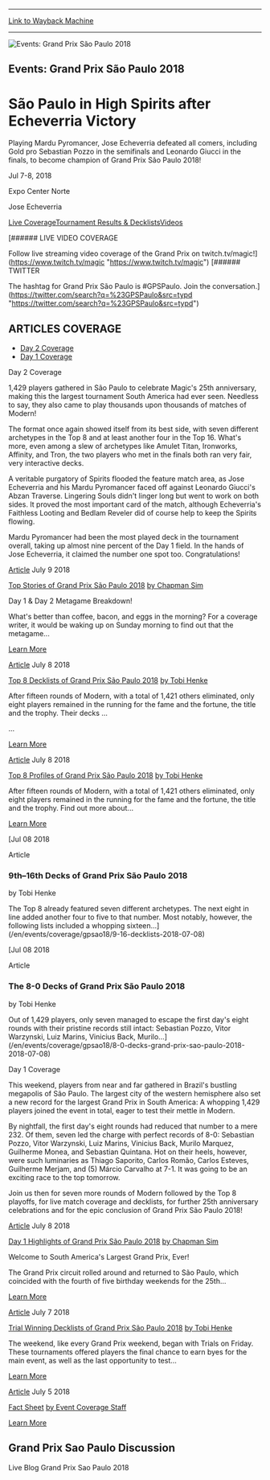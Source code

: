 
---
[Link to Wayback Machine](https://web.archive.org/web/20190409224621/https://magic.wizards.com/en/events/coverage/gpsao18)

[_metadata_:generator]:- "Drupal 7 (http://drupal.org)"
[_metadata_:node]:- "1315901"
[_metadata_:source]:- "div-block-system-main"
[_metadata_:title]:- "Grand Prix São Paulo 2018"
[_metadata_:wayback_capture_timestamp]:- "2019-04-09 22:46:21"
[_metadata_:wayback_raw_url]:- "https://web.archive.org/web/20190409224621id_/https://magic.wizards.com/en/events/coverage/gpsao18"
[_metadata_:wayback_url]:- "https://magic.wizards.com/en/events/coverage/gpsao18"
---










![Events: Grand Prix São Paulo 2018](https://media.magic.wizards.com/gpsao18_trophy.jpg)




Events: Grand Prix São Paulo 2018
---------------------------------


São Paulo in High Spirits after Echeverria Victory
==================================================




Playing Mardu Pyromancer, Jose Echeverria defeated all comers, including Gold pro Sebastian Pozzo in the semifinals and Leonardo Giucci in the finals, to become champion of Grand Prix São Paulo 2018!






Jul 7-8, 2018


Expo Center Norte



Jose Echeverria













[Live Coverage](/en/events/coverage/gpsao18)[Tournament Results & Decklists](/en/events/coverage/gpsao18/tournament-results)[Videos](/en/events/coverage/gpsao18/videos) 






[###### LIVE VIDEO COVERAGE


Follow live streaming video coverage of the Grand Prix on twitch.tv/magic!](https://www.twitch.tv/magic "https://www.twitch.tv/magic")
[###### TWITTER


The hashtag for Grand Prix São Paulo is #GPSPaulo. Join the conversation.](https://twitter.com/search?q=%23GPSPaulo&src=typd "https://twitter.com/search?q=%23GPSPaulo&src=typd")



ARTICLES COVERAGE
-----------------




* [Day 2 Coverage](#tabs-0)
* [Day 1 Coverage](#tabs-1)


Day 2 Coverage



1,429 players gathered in São Paulo to celebrate Magic's 25th anniversary, making this the largest tournament South America had ever seen. Needless to say, they also came to play thousands upon thousands of matches of Modern!


The format once again showed itself from its best side, with seven different archetypes in the Top 8 and at least another four in the Top 16. What's more, even among a slew of archetypes like Amulet Titan, Ironworks, Affinity, and Tron, the two players who met in the finals both ran very fair, very interactive decks.


A veritable purgatory of Spirits flooded the feature match area, as Jose Echeverria and his Mardu Pyromancer faced off against Leonardo Giucci's Abzan Traverse. Lingering Souls didn't linger long but went to work on both sides. It proved the most important card of the match, although Echeverria's Faithless Looting and Bedlam Reveler did of course help to keep the Spirits flowing.


Mardu Pyromancer had been the most played deck in the tournament overall, taking up almost nine percent of the Day 1 field. In the hands of Jose Echeverria, it claimed the number one spot too. Congratulations!








[Article](/en/events/coverage/gpsao18/top-stories-2018-07-08)
 July 9 2018 


[Top Stories of Grand Prix São Paulo 2018](/en/events/coverage/gpsao18/top-stories-2018-07-08)
[by Chapman Sim](/en/events/coverage/gpsao18/top-stories-2018-07-08)



Day 1 & Day 2 Metagame Breakdown!

What's better than coffee, bacon, and eggs in the morning? For a coverage writer, it would be waking up on Sunday morning to find out that the metagame...


[Learn More](/en/events/coverage/gpsao18/top-stories-2018-07-08)










[Article](/en/events/coverage/gpsao18/top-8-decklists-2018-07-08)
 July 8 2018 


[Top 8 Decklists of Grand Prix São Paulo 2018](/en/events/coverage/gpsao18/top-8-decklists-2018-07-08)
[by Tobi Henke](/en/events/coverage/gpsao18/top-8-decklists-2018-07-08)

After fifteen rounds of Modern, with a total of 1,421 others eliminated, only eight players remained in the running for the fame and the fortune, the title and the trophy. Their decks …



 ...


[Learn More](/en/events/coverage/gpsao18/top-8-decklists-2018-07-08)










[Article](/en/events/coverage/gpsao18/top-8-profiles-2018-07-08)
 July 8 2018 


[Top 8 Profiles of Grand Prix São Paulo 2018](/en/events/coverage/gpsao18/top-8-profiles-2018-07-08)
[by Tobi Henke](/en/events/coverage/gpsao18/top-8-profiles-2018-07-08)

After fifteen rounds of Modern, with a total of 1,421 others eliminated, only eight players remained in the running for the fame and the fortune, the title and the trophy. Find out more about...


[Learn More](/en/events/coverage/gpsao18/top-8-profiles-2018-07-08)










[Jul
08
2018




Article



### 9th–16th Decks of Grand Prix São Paulo 2018


by Tobi Henke




 The Top 8 already featured seven different archetypes. The next eight in line added another four to five to that number. Most notably, however, the following lists included a whopping sixteen...](/en/events/coverage/gpsao18/9-16-decklists-2018-07-08)


[Jul
08
2018




Article



### The 8-0 Decks of Grand Prix São Paulo 2018


by Tobi Henke




 Out of 1,429 players, only seven managed to escape the first day's eight rounds with their pristine records still intact: Sebastian Pozzo, Vitor Warzynski, Luiz Marins, Vinicius Back, Murilo...](/en/events/coverage/gpsao18/8-0-decks-grand-prix-sao-paulo-2018-2018-07-08)





Day 1 Coverage



This weekend, players from near and far gathered in Brazil's bustling megapolis of São Paulo. The largest city of the western hemisphere also set a new record for the largest Grand Prix in South America: A whopping 1,429 players joined the event in total, eager to test their mettle in Modern.


By nightfall, the first day's eight rounds had reduced that number to a mere 232. Of them, seven led the charge with perfect records of 8-0: Sebastian Pozzo, Vitor Warzynski, Luiz Marins, Vinicius Back, Murilo Marquez, Guilherme Monea, and Sebastian Quintana. Hot on their heels, however, were such luminaries as Thiago Saporito, Carlos Romão, Carlos Esteves, Guilherme Merjam, and (5) Márcio Carvalho at 7-1. It was going to be an exciting race to the top tomorrow.


Join us then for seven more rounds of Modern followed by the Top 8 playoffs, for live match coverage and decklists, for further 25th anniversary celebrations and for the epic conclusion of Grand Prix São Paulo 2018!








[Article](/en/events/coverage/gpsao18/day-1-highlights-2018-07-07)
 July 8 2018 


[Day 1 Highlights of Grand Prix São Paulo 2018](/en/events/coverage/gpsao18/day-1-highlights-2018-07-07)
[by Chapman Sim](/en/events/coverage/gpsao18/day-1-highlights-2018-07-07)



Welcome to South America's Largest Grand Prix, Ever!

The Grand Prix circuit rolled around and returned to São Paulo, which coincided with the fourth of five birthday weekends for the 25th...


[Learn More](/en/events/coverage/gpsao18/day-1-highlights-2018-07-07)










[Article](/en/events/coverage/gpsao18/trial-winning-decklists-grand-prix-sao-paulo-2018-2018-07-07)
 July 7 2018 


[Trial Winning Decklists of Grand Prix São Paulo 2018](/en/events/coverage/gpsao18/trial-winning-decklists-grand-prix-sao-paulo-2018-2018-07-07)
[by Tobi Henke](/en/events/coverage/gpsao18/trial-winning-decklists-grand-prix-sao-paulo-2018-2018-07-07)

The weekend, like every Grand Prix weekend, began with Trials on Friday. These tournaments offered players the final chance to earn byes for the main event, as well as the last opportunity to test...


[Learn More](/en/events/coverage/gpsao18/trial-winning-decklists-grand-prix-sao-paulo-2018-2018-07-07)










[Article](/en/events/coverage/gpsao18/fact-sheet-2018-07-05)
 July 5 2018 


[Fact Sheet](/en/events/coverage/gpsao18/fact-sheet-2018-07-05)
[by Event Coverage Staff](/en/events/coverage/gpsao18/fact-sheet-2018-07-05)


[Learn More](/en/events/coverage/gpsao18/fact-sheet-2018-07-05)















Grand Prix Sao Paulo Discussion
-------------------------------


Live Blog Grand Prix Sao Paulo 2018
 







